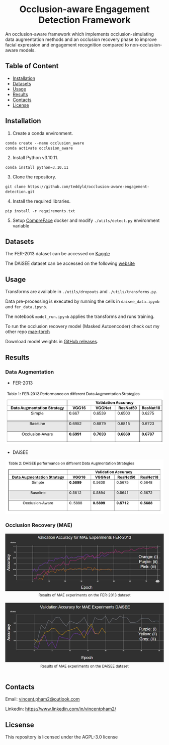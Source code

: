 # <div align="center">Occlusion-aware Engagement Detection Framework</div>

An occlusion-aware framework which implements occlusion-simulating data augmentation methods and an occlusion recovery phase to improve facial expression and engagement recognition compared to non-occlusion-aware models.

## Table of Content

- [Installation](#installation)
- [Datasets](#datasets)
- [Usage](#usage)
- [Results](#results)
- [Contacts](#contacts)
- [License](#license)

## <a id="installation">Installation</a>

1. Create a conda environment.

```
conda create --name occlusion_aware
conda activate occlusion_aware
```

2. Install Python v3.10.11.

```
conda install python=3.10.11
```

3. Clone the repository.

```
git clone https://github.com/teddyld/occlusion-aware-engagement-detection.git
```

4. Install the required libraries.

```
pip install -r requirements.txt
```

5. Setup [CompreFace](https://github.com/exadel-inc/CompreFace) docker and modify `./utils/detect.py` environment variable

## <a id="datasets">Datasets</a>

The FER-2013 dataset can be accessed on [Kaggle](https://www.kaggle.com/datasets/msambare/fer2013)

The DAiSEE dataset can be accessed on the following [website](https://people.iith.ac.in/vineethnb/resources/daisee/index.html)

## <a id="usage">Usage</a>

Transforms are available in `./utils/dropouts` and `./utils/transforms.py`.

Data pre-processing is executed by running the cells in `daisee_data.ipynb` and `fer_data.ipynb`.

The notebook `model_run.ipynb` applies the transforms and runs training.

To run the occlusion recovery model (Masked Autoencoder) check out my other repo [mae-torch](https://github.com/teddyld/mae-torch)

Download model weights in [GitHub releases](https://github.com/teddyld/occlusion-aware-engagement-detection/releases/tag/v1.0).

## <a id="results">Results</a>

### Data Augmentation

- FER-2013

<img src="./images/fer_performance.JPG" alt="fer performnace" width="550"/>

- DAiSEE

<img src="./images/daisee_performance.JPG" alt="daisee performnace" width="550"/>

### Occlusion Recovery (MAE)

<div align="center">
  <img src=images/mae_fer2013_all_val.JPG/><br>
  <small>Results of MAE experiments on the FER-2013 dataset</small>
</div><br>

<div align="center">
  <img src=images/mae_daisee_all_val.JPG/><br>
  <small>Results of MAE experiments on the DAiSEE dataset</small>
</div><br>

## <a id="contacts">Contacts</a>

Email: vincent.pham2@outlook.com

Linkedin: https://www.linkedin.com/in/vincentpham2/

## <a id="license">Licsense</a>

This repository is licensed under the AGPL-3.0 license
